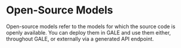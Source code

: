 # **Open-Source Models**

Open-source models refer to the models for which the source code is openly available. You can deploy them in GALE and use them either, throughout GALE, or externally via a generated API endpoint.